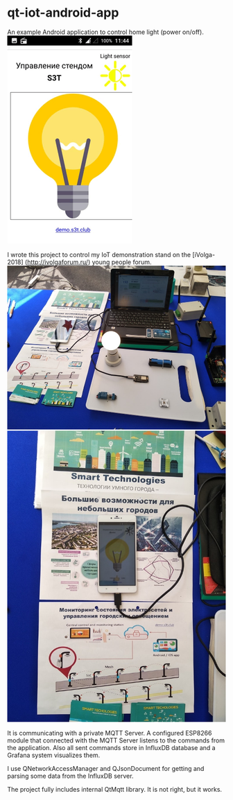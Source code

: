 # qt-iot-android-app

An example Android application to control home light (power on/off).
![Screen](screens/animated.gif)

I wrote this project to control my IoT demonstration stand on the 
[iVolga-2018] (http://ivolgaforum.ru/) young people forum.
![Stand photo](photo/stand1.jpg)
![Stand photo](photo/stand2.jpg)

It is communicating with a private MQTT Server. A configured ESP8266 module 
that connected with the MQTT Server listens to the commands from the application.
Also all sent commands store in InfluxDB database and a Grafana system 
visualizes them.

I use QNetworkAccessManager and QJsonDocument for getting and parsing some data 
from the InfluxDB server.

The project fully includes internal QtMqtt library. It is not right, but it works.
